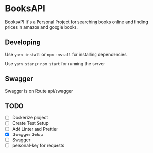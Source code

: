 # BooksAPI

BooksAPI It's a Personal Project for searching books online and finding prices in amazon and google books.


## Developing

Use `yarn install` or `npm install` for installing dependencies

Use `yarn star` pr `npm start` for running the server
## Swagger

Swagger is on Route api/swagger
## TODO

- [ ] Dockerize project
- [ ] Create Test Setup
- [ ] Add Linter and Prettier
- [x] Swagger Setup
- [ ] Swagger
- [ ] personal-key for requests